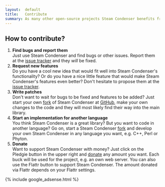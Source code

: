 ```yaml
---
layout:  default
title:   Contribute
summary: As many other open-source projects Steam Condenser benefits from the participation of its community. Any contribution will help to make Steam Condenser better.
---
```


## How to contribute?

1. **Find bugs and report them**<br />
   Just use Steam Condenser and find bugs or other issues. Report them at the
   [issue tracker][1] and they *will* be fixed.
2. **Request new features**<br />
   Do you have a cool new idea that would fit well into Steam Condenser's
   functionality? Or do you have a nice little feature that would make Steam
   Condenser's features even better? Don't hesitate to propose them at the
   [issue tracker][1].
3. **Write patches**<br />
   Don't want to wait for bugs to be fixed and features to be added? Just start
   your own [fork][2] of Steam Condenser at [GitHub][3], make your own changes
   to the code and they will most likely find their way into the main
   library.
4. **Start an implementation for another language**<br />
   You think Steam Condenser is a great library? But you want to code in another
   language? Go on, start a Steam Condenser [fork][2] and develop your own Steam
   Condenser in any language you want, e.g. C++, Perl or Phyton.
5. **Donate**<br />
   Want to support Steam Condenser with money? Just click on the Pledgie button
   in the upper right and [donate][4] any amount you want. Each buck will be used for
   the project, e.g. an own web server. You can also use the Flattr button to support Steam Condenser. The amount donated via Flattr depends on your Flattr settings.

{% include google_adsense.html %}

 [1]: http://github.com/koraktor/steam-condenser/issues
 [2]: http://github.com/koraktor/steam-condenser/fork
 [3]: http://github.com
 [4]: http://www.pledgie.com/campaigns/3463
